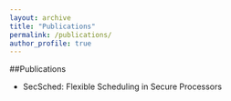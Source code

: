 ```yaml
---
layout: archive
title: "Publications"
permalink: /publications/
author_profile: true
---
```



##Publications

* SecSched: Flexible Scheduling in Secure Processors
